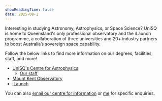 ```yaml
---
showReadingTime: false
date: 2025-08-1
---
```


Interesting in studying Astronomy, Astrophysics, or Space Science? UniSQ is home to Queensland's only professional observatory and the iLaunch programme, a collaboration of three universities and 20+ industry partners to boost Australia’s sovereign space capability.

Follow the below links to find more information on our degrees, facilities, staff, and more! 

- [UniSQ's Centre for Astrophysics](https://www.unisq.edu.au/research/institutes-centres/iaess/centre-for-astrophysics)
    - [Our staff](https://www.unisq.edu.au/research/institutes-centres/iaess/centre-for-astrophysics/staff)
- [Mount Kent Observatory](https://www.unisq.edu.au/study/why-unisq/unisq-stories/facilities/mount-kent-observatory)
- [iLaunch](https://www.unisq.edu.au/research/ilaunch) 


You can also [email our centre for information](mailto:astronomy@unisq.edu.au) or [me](mailto:rebecca.mcelroy@unisq.edu.au) for specific enquiries. 

